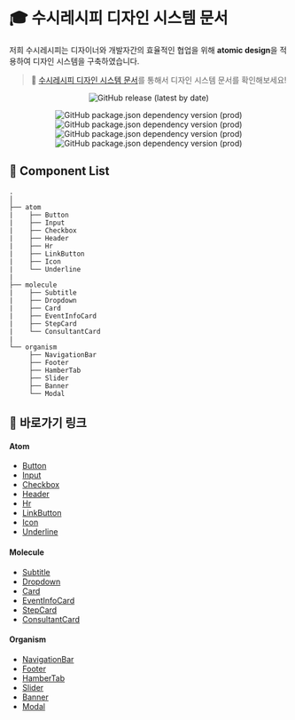 # 🎓 수시레시피 디자인 시스템 문서

저희 수시레시피는 디자이너와 개발자간의 효율적인 협업을 위해 **atomic design**을 적용하여 디자인 시스템을 구축하였습니다.

> 📑 [수시레시피 디자인 시스템 문서](https://susirecipe.github.io/susirecipe-design-system/)를 통해서 디자인 시스템 문서를 확인해보세요!

<div align=center>

![GitHub release (latest by date)](https://img.shields.io/github/v/release/susirecipe/susirecipe-design-system?color=green)

</div>

<div align=center>

![GitHub package.json dependency version (prod)](https://img.shields.io/github/package-json/dependency-version/susirecipe/susirecipe-design-system/react) ![GitHub package.json dependency version (prod)](https://img.shields.io/github/package-json/dependency-version/susirecipe/susirecipe-design-system/redux) ![GitHub package.json dependency version (prod)](https://img.shields.io/github/package-json/dependency-version/susirecipe/susirecipe-design-system/typescript) ![GitHub package.json dependency version (prod)](https://img.shields.io/github/package-json/dependency-version/susirecipe/susirecipe-design-system/react-slick)

</div>

## 📙 Component List
```
.
│
├── atom
|    ├── Button
|    ├── Input
|    ├── Checkbox
|    ├── Header 
|    ├── Hr
|    ├── LinkButton
|    ├── Icon
|    └── Underline
|
├── molecule
|    ├── Subtitle
|    ├── Dropdown
|    ├── Card
|    ├── EventInfoCard
|    ├── StepCard
|    └── ConsultantCard
|
└── organism
     ├── NavigationBar
     ├── Footer
     ├── HamberTab
     ├── Slider
     ├── Banner
     └── Modal
```

## 📎 바로가기 링크

#### Atom
* [Button](https://susirecipe.github.io/susirecipe-design-system/atoms/button)
* [Input](https://susirecipe.github.io/susirecipe-design-system/atoms/input)
* [Checkbox](https://susirecipe.github.io/susirecipe-design-system/atoms/checkbox)
* [Header](https://susirecipe.github.io/susirecipe-design-system/atoms/header)
* [Hr](https://susirecipe.github.io/susirecipe-design-system/atoms/hr)
* [LinkButton](https://susirecipe.github.io/susirecipe-design-system/atoms/link-button)
* [Icon](https://susirecipe.github.io/susirecipe-design-system/atoms/icon)
* [Underline](https://susirecipe.github.io/susirecipe-design-system/atoms/underline)
#### Molecule
* [Subtitle](https://susirecipe.github.io/susirecipe-design-system/molecules/subtitle)
* [Dropdown](https://susirecipe.github.io/susirecipe-design-system/molecules/dropdown)
* [Card](https://susirecipe.github.io/susirecipe-design-system/molecules/card)
* [EventInfoCard](https://susirecipe.github.io/susirecipe-design-system/molecules/event-info-card)
* [StepCard](https://susirecipe.github.io/susirecipe-design-system/molecules/step-card)
* [ConsultantCard](https://susirecipe.github.io/susirecipe-design-system/molecules/consultant-card)
#### Organism
* [NavigationBar](https://susirecipe.github.io/susirecipe-design-system/organisms/navigation-bar)
* [Footer](https://susirecipe.github.io/susirecipe-design-system/organisms/footer)
* [HamberTab](https://susirecipe.github.io/susirecipe-design-system/organisms/hamberg-tab)
* [Slider](https://susirecipe.github.io/susirecipe-design-system/organisms/slider)
* [Banner](https://susirecipe.github.io/susirecipe-design-system/organisms/banner)
* [Modal](https://susirecipe.github.io/susirecipe-design-system/organisms/modal)
